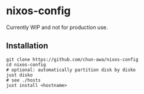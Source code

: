 # nixos-config
Currently WIP and not for production use.

## Installation
```
git clone https://github.com/chun-awa/nixos-config
cd nixos-config
# optional: automatically partition disk by disko
just disko
# see ./hosts
just install <hostname>
```
